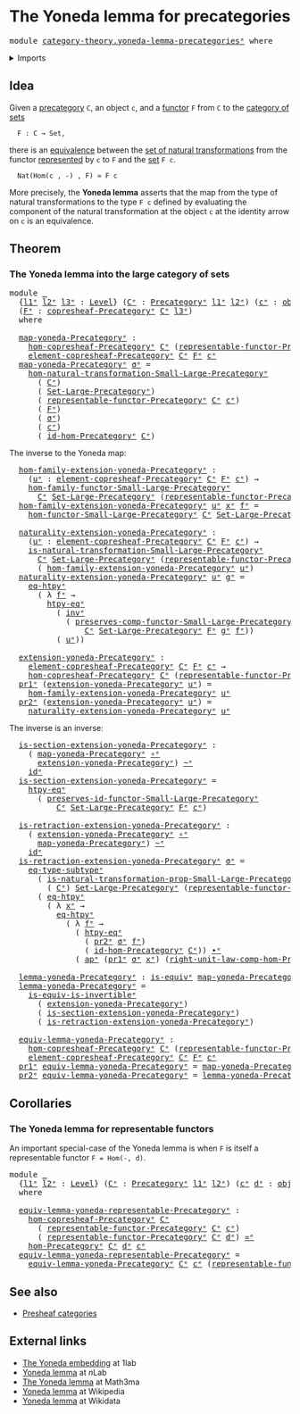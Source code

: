 # The Yoneda lemma for precategories

<pre class="Agda"><a id="47" class="Keyword">module</a> <a id="54" href="category-theory.yoneda-lemma-precategories%25E1%25B5%2589.html" class="Module">category-theory.yoneda-lemma-precategoriesᵉ</a> <a id="98" class="Keyword">where</a>
</pre>
<details><summary>Imports</summary>

<pre class="Agda"><a id="154" class="Keyword">open</a> <a id="159" class="Keyword">import</a> <a id="166" href="category-theory.copresheaf-categories%25E1%25B5%2589.html" class="Module">category-theory.copresheaf-categoriesᵉ</a>
<a id="205" class="Keyword">open</a> <a id="210" class="Keyword">import</a> <a id="217" href="category-theory.functors-from-small-to-large-precategories%25E1%25B5%2589.html" class="Module">category-theory.functors-from-small-to-large-precategoriesᵉ</a>
<a id="277" class="Keyword">open</a> <a id="282" class="Keyword">import</a> <a id="289" href="category-theory.natural-transformations-functors-from-small-to-large-precategories%25E1%25B5%2589.html" class="Module">category-theory.natural-transformations-functors-from-small-to-large-precategoriesᵉ</a>
<a id="373" class="Keyword">open</a> <a id="378" class="Keyword">import</a> <a id="385" href="category-theory.precategories%25E1%25B5%2589.html" class="Module">category-theory.precategoriesᵉ</a>
<a id="416" class="Keyword">open</a> <a id="421" class="Keyword">import</a> <a id="428" href="category-theory.representable-functors-precategories%25E1%25B5%2589.html" class="Module">category-theory.representable-functors-precategoriesᵉ</a>

<a id="483" class="Keyword">open</a> <a id="488" class="Keyword">import</a> <a id="495" href="foundation.action-on-identifications-functions%25E1%25B5%2589.html" class="Module">foundation.action-on-identifications-functionsᵉ</a>
<a id="543" class="Keyword">open</a> <a id="548" class="Keyword">import</a> <a id="555" href="foundation.category-of-sets%25E1%25B5%2589.html" class="Module">foundation.category-of-setsᵉ</a>
<a id="584" class="Keyword">open</a> <a id="589" class="Keyword">import</a> <a id="596" href="foundation.dependent-pair-types%25E1%25B5%2589.html" class="Module">foundation.dependent-pair-typesᵉ</a>
<a id="629" class="Keyword">open</a> <a id="634" class="Keyword">import</a> <a id="641" href="foundation.equivalences%25E1%25B5%2589.html" class="Module">foundation.equivalencesᵉ</a>
<a id="666" class="Keyword">open</a> <a id="671" class="Keyword">import</a> <a id="678" href="foundation.function-extensionality%25E1%25B5%2589.html" class="Module">foundation.function-extensionalityᵉ</a>
<a id="714" class="Keyword">open</a> <a id="719" class="Keyword">import</a> <a id="726" href="foundation.function-types%25E1%25B5%2589.html" class="Module">foundation.function-typesᵉ</a>
<a id="753" class="Keyword">open</a> <a id="758" class="Keyword">import</a> <a id="765" href="foundation.homotopies%25E1%25B5%2589.html" class="Module">foundation.homotopiesᵉ</a>
<a id="788" class="Keyword">open</a> <a id="793" class="Keyword">import</a> <a id="800" href="foundation.identity-types%25E1%25B5%2589.html" class="Module">foundation.identity-typesᵉ</a>
<a id="827" class="Keyword">open</a> <a id="832" class="Keyword">import</a> <a id="839" href="foundation.subtypes%25E1%25B5%2589.html" class="Module">foundation.subtypesᵉ</a>
<a id="860" class="Keyword">open</a> <a id="865" class="Keyword">import</a> <a id="872" href="foundation.universe-levels%25E1%25B5%2589.html" class="Module">foundation.universe-levelsᵉ</a>
</pre>
</details>

## Idea

Given a [precategory](category-theory.precategories.md) `C`, an object `c`, and
a [functor](category-theory.functors-precategories.md) `F` from `C` to the
[category of sets](foundation.category-of-sets.md)

```text
  F : C → Set,
```

there is an [equivalence](foundation-core.equivalences.md) between the
[set of natural transformations](category-theory.natural-transformations-functors-precategories.md)
from the functor
[represented](category-theory.representable-functors-precategories.md) by `c` to
`F` and the [set](foundation-core.sets.md) `F c`.

```text
  Nat(Hom(c , -) , F) ≃ F c
```

More precisely, the **Yoneda lemma** asserts that the map from the type of
natural transformations to the type `F c` defined by evaluating the component of
the natural transformation at the object `c` at the identity arrow on `c` is an
equivalence.

## Theorem

### The Yoneda lemma into the large category of sets

<pre class="Agda"><a id="1846" class="Keyword">module</a> <a id="1853" href="category-theory.yoneda-lemma-precategories%25E1%25B5%2589.html#1853" class="Module">_</a>
  <a id="1857" class="Symbol">{</a><a id="1858" href="category-theory.yoneda-lemma-precategories%25E1%25B5%2589.html#1858" class="Bound">l1ᵉ</a> <a id="1862" href="category-theory.yoneda-lemma-precategories%25E1%25B5%2589.html#1862" class="Bound">l2ᵉ</a> <a id="1866" href="category-theory.yoneda-lemma-precategories%25E1%25B5%2589.html#1866" class="Bound">l3ᵉ</a> <a id="1870" class="Symbol">:</a> <a id="1872" href="Agda.Primitive.html#742" class="Postulate">Level</a><a id="1877" class="Symbol">}</a> <a id="1879" class="Symbol">(</a><a id="1880" href="category-theory.yoneda-lemma-precategories%25E1%25B5%2589.html#1880" class="Bound">Cᵉ</a> <a id="1883" class="Symbol">:</a> <a id="1885" href="category-theory.precategories%25E1%25B5%2589.html#3370" class="Function">Precategoryᵉ</a> <a id="1898" href="category-theory.yoneda-lemma-precategories%25E1%25B5%2589.html#1858" class="Bound">l1ᵉ</a> <a id="1902" href="category-theory.yoneda-lemma-precategories%25E1%25B5%2589.html#1862" class="Bound">l2ᵉ</a><a id="1905" class="Symbol">)</a> <a id="1907" class="Symbol">(</a><a id="1908" href="category-theory.yoneda-lemma-precategories%25E1%25B5%2589.html#1908" class="Bound">cᵉ</a> <a id="1911" class="Symbol">:</a> <a id="1913" href="category-theory.precategories%25E1%25B5%2589.html#4836" class="Function">obj-Precategoryᵉ</a> <a id="1930" href="category-theory.yoneda-lemma-precategories%25E1%25B5%2589.html#1880" class="Bound">Cᵉ</a><a id="1932" class="Symbol">)</a>
  <a id="1936" class="Symbol">(</a><a id="1937" href="category-theory.yoneda-lemma-precategories%25E1%25B5%2589.html#1937" class="Bound">Fᵉ</a> <a id="1940" class="Symbol">:</a> <a id="1942" href="category-theory.copresheaf-categories%25E1%25B5%2589.html#3314" class="Function">copresheaf-Precategoryᵉ</a> <a id="1966" href="category-theory.yoneda-lemma-precategories%25E1%25B5%2589.html#1880" class="Bound">Cᵉ</a> <a id="1969" href="category-theory.yoneda-lemma-precategories%25E1%25B5%2589.html#1866" class="Bound">l3ᵉ</a><a id="1972" class="Symbol">)</a>
  <a id="1976" class="Keyword">where</a>

  <a id="1985" href="category-theory.yoneda-lemma-precategories%25E1%25B5%2589.html#1985" class="Function">map-yoneda-Precategoryᵉ</a> <a id="2009" class="Symbol">:</a>
    <a id="2015" href="category-theory.copresheaf-categories%25E1%25B5%2589.html#5383" class="Function">hom-copresheaf-Precategoryᵉ</a> <a id="2043" href="category-theory.yoneda-lemma-precategories%25E1%25B5%2589.html#1880" class="Bound">Cᵉ</a> <a id="2046" class="Symbol">(</a><a id="2047" href="category-theory.representable-functors-precategories%25E1%25B5%2589.html#2738" class="Function">representable-functor-Precategoryᵉ</a> <a id="2082" href="category-theory.yoneda-lemma-precategories%25E1%25B5%2589.html#1880" class="Bound">Cᵉ</a> <a id="2085" href="category-theory.yoneda-lemma-precategories%25E1%25B5%2589.html#1908" class="Bound">cᵉ</a><a id="2087" class="Symbol">)</a> <a id="2089" href="category-theory.yoneda-lemma-precategories%25E1%25B5%2589.html#1937" class="Bound">Fᵉ</a> <a id="2092" class="Symbol">→</a>
    <a id="2098" href="category-theory.copresheaf-categories%25E1%25B5%2589.html#3747" class="Function">element-copresheaf-Precategoryᵉ</a> <a id="2130" href="category-theory.yoneda-lemma-precategories%25E1%25B5%2589.html#1880" class="Bound">Cᵉ</a> <a id="2133" href="category-theory.yoneda-lemma-precategories%25E1%25B5%2589.html#1937" class="Bound">Fᵉ</a> <a id="2136" href="category-theory.yoneda-lemma-precategories%25E1%25B5%2589.html#1908" class="Bound">cᵉ</a>
  <a id="2141" href="category-theory.yoneda-lemma-precategories%25E1%25B5%2589.html#1985" class="Function">map-yoneda-Precategoryᵉ</a> <a id="2165" href="category-theory.yoneda-lemma-precategories%25E1%25B5%2589.html#2165" class="Bound">σᵉ</a> <a id="2168" class="Symbol">=</a>
    <a id="2174" href="category-theory.natural-transformations-functors-from-small-to-large-precategories%25E1%25B5%2589.html#2558" class="Function">hom-natural-transformation-Small-Large-Precategoryᵉ</a>
      <a id="2232" class="Symbol">(</a> <a id="2234" href="category-theory.yoneda-lemma-precategories%25E1%25B5%2589.html#1880" class="Bound">Cᵉ</a><a id="2236" class="Symbol">)</a>
      <a id="2244" class="Symbol">(</a> <a id="2246" href="foundation.category-of-sets%25E1%25B5%2589.html#2070" class="Function">Set-Large-Precategoryᵉ</a><a id="2268" class="Symbol">)</a>
      <a id="2276" class="Symbol">(</a> <a id="2278" href="category-theory.representable-functors-precategories%25E1%25B5%2589.html#2738" class="Function">representable-functor-Precategoryᵉ</a> <a id="2313" href="category-theory.yoneda-lemma-precategories%25E1%25B5%2589.html#1880" class="Bound">Cᵉ</a> <a id="2316" href="category-theory.yoneda-lemma-precategories%25E1%25B5%2589.html#1908" class="Bound">cᵉ</a><a id="2318" class="Symbol">)</a>
      <a id="2326" class="Symbol">(</a> <a id="2328" href="category-theory.yoneda-lemma-precategories%25E1%25B5%2589.html#1937" class="Bound">Fᵉ</a><a id="2330" class="Symbol">)</a>
      <a id="2338" class="Symbol">(</a> <a id="2340" href="category-theory.yoneda-lemma-precategories%25E1%25B5%2589.html#2165" class="Bound">σᵉ</a><a id="2342" class="Symbol">)</a>
      <a id="2350" class="Symbol">(</a> <a id="2352" href="category-theory.yoneda-lemma-precategories%25E1%25B5%2589.html#1908" class="Bound">cᵉ</a><a id="2354" class="Symbol">)</a>
      <a id="2362" class="Symbol">(</a> <a id="2364" href="category-theory.precategories%25E1%25B5%2589.html#7302" class="Function">id-hom-Precategoryᵉ</a> <a id="2384" href="category-theory.yoneda-lemma-precategories%25E1%25B5%2589.html#1880" class="Bound">Cᵉ</a><a id="2386" class="Symbol">)</a>
</pre>
The inverse to the Yoneda map:

<pre class="Agda">  <a id="2435" href="category-theory.yoneda-lemma-precategories%25E1%25B5%2589.html#2435" class="Function">hom-family-extension-yoneda-Precategoryᵉ</a> <a id="2476" class="Symbol">:</a>
    <a id="2482" class="Symbol">(</a><a id="2483" href="category-theory.yoneda-lemma-precategories%25E1%25B5%2589.html#2483" class="Bound">uᵉ</a> <a id="2486" class="Symbol">:</a> <a id="2488" href="category-theory.copresheaf-categories%25E1%25B5%2589.html#3747" class="Function">element-copresheaf-Precategoryᵉ</a> <a id="2520" href="category-theory.yoneda-lemma-precategories%25E1%25B5%2589.html#1880" class="Bound">Cᵉ</a> <a id="2523" href="category-theory.yoneda-lemma-precategories%25E1%25B5%2589.html#1937" class="Bound">Fᵉ</a> <a id="2526" href="category-theory.yoneda-lemma-precategories%25E1%25B5%2589.html#1908" class="Bound">cᵉ</a><a id="2528" class="Symbol">)</a> <a id="2530" class="Symbol">→</a>
    <a id="2536" href="category-theory.natural-transformations-functors-from-small-to-large-precategories%25E1%25B5%2589.html#1607" class="Function">hom-family-functor-Small-Large-Precategoryᵉ</a>
      <a id="2586" href="category-theory.yoneda-lemma-precategories%25E1%25B5%2589.html#1880" class="Bound">Cᵉ</a> <a id="2589" href="foundation.category-of-sets%25E1%25B5%2589.html#2070" class="Function">Set-Large-Precategoryᵉ</a> <a id="2612" class="Symbol">(</a><a id="2613" href="category-theory.representable-functors-precategories%25E1%25B5%2589.html#2738" class="Function">representable-functor-Precategoryᵉ</a> <a id="2648" href="category-theory.yoneda-lemma-precategories%25E1%25B5%2589.html#1880" class="Bound">Cᵉ</a> <a id="2651" href="category-theory.yoneda-lemma-precategories%25E1%25B5%2589.html#1908" class="Bound">cᵉ</a><a id="2653" class="Symbol">)</a> <a id="2655" href="category-theory.yoneda-lemma-precategories%25E1%25B5%2589.html#1937" class="Bound">Fᵉ</a>
  <a id="2660" href="category-theory.yoneda-lemma-precategories%25E1%25B5%2589.html#2435" class="Function">hom-family-extension-yoneda-Precategoryᵉ</a> <a id="2701" href="category-theory.yoneda-lemma-precategories%25E1%25B5%2589.html#2701" class="Bound">uᵉ</a> <a id="2704" href="category-theory.yoneda-lemma-precategories%25E1%25B5%2589.html#2704" class="Bound">xᵉ</a> <a id="2707" href="category-theory.yoneda-lemma-precategories%25E1%25B5%2589.html#2707" class="Bound">fᵉ</a> <a id="2710" class="Symbol">=</a>
    <a id="2716" href="category-theory.functors-from-small-to-large-precategories%25E1%25B5%2589.html#3678" class="Function">hom-functor-Small-Large-Precategoryᵉ</a> <a id="2753" href="category-theory.yoneda-lemma-precategories%25E1%25B5%2589.html#1880" class="Bound">Cᵉ</a> <a id="2756" href="foundation.category-of-sets%25E1%25B5%2589.html#2070" class="Function">Set-Large-Precategoryᵉ</a> <a id="2779" href="category-theory.yoneda-lemma-precategories%25E1%25B5%2589.html#1937" class="Bound">Fᵉ</a> <a id="2782" href="category-theory.yoneda-lemma-precategories%25E1%25B5%2589.html#2707" class="Bound">fᵉ</a> <a id="2785" href="category-theory.yoneda-lemma-precategories%25E1%25B5%2589.html#2701" class="Bound">uᵉ</a>

  <a id="2791" href="category-theory.yoneda-lemma-precategories%25E1%25B5%2589.html#2791" class="Function">naturality-extension-yoneda-Precategoryᵉ</a> <a id="2832" class="Symbol">:</a>
    <a id="2838" class="Symbol">(</a><a id="2839" href="category-theory.yoneda-lemma-precategories%25E1%25B5%2589.html#2839" class="Bound">uᵉ</a> <a id="2842" class="Symbol">:</a> <a id="2844" href="category-theory.copresheaf-categories%25E1%25B5%2589.html#3747" class="Function">element-copresheaf-Precategoryᵉ</a> <a id="2876" href="category-theory.yoneda-lemma-precategories%25E1%25B5%2589.html#1880" class="Bound">Cᵉ</a> <a id="2879" href="category-theory.yoneda-lemma-precategories%25E1%25B5%2589.html#1937" class="Bound">Fᵉ</a> <a id="2882" href="category-theory.yoneda-lemma-precategories%25E1%25B5%2589.html#1908" class="Bound">cᵉ</a><a id="2884" class="Symbol">)</a> <a id="2886" class="Symbol">→</a>
    <a id="2892" href="category-theory.natural-transformations-functors-from-small-to-large-precategories%25E1%25B5%2589.html#1887" class="Function">is-natural-transformation-Small-Large-Precategoryᵉ</a>
      <a id="2949" href="category-theory.yoneda-lemma-precategories%25E1%25B5%2589.html#1880" class="Bound">Cᵉ</a> <a id="2952" href="foundation.category-of-sets%25E1%25B5%2589.html#2070" class="Function">Set-Large-Precategoryᵉ</a> <a id="2975" class="Symbol">(</a><a id="2976" href="category-theory.representable-functors-precategories%25E1%25B5%2589.html#2738" class="Function">representable-functor-Precategoryᵉ</a> <a id="3011" href="category-theory.yoneda-lemma-precategories%25E1%25B5%2589.html#1880" class="Bound">Cᵉ</a> <a id="3014" href="category-theory.yoneda-lemma-precategories%25E1%25B5%2589.html#1908" class="Bound">cᵉ</a><a id="3016" class="Symbol">)</a> <a id="3018" href="category-theory.yoneda-lemma-precategories%25E1%25B5%2589.html#1937" class="Bound">Fᵉ</a>
      <a id="3027" class="Symbol">(</a> <a id="3029" href="category-theory.yoneda-lemma-precategories%25E1%25B5%2589.html#2435" class="Function">hom-family-extension-yoneda-Precategoryᵉ</a> <a id="3070" href="category-theory.yoneda-lemma-precategories%25E1%25B5%2589.html#2839" class="Bound">uᵉ</a><a id="3072" class="Symbol">)</a>
  <a id="3076" href="category-theory.yoneda-lemma-precategories%25E1%25B5%2589.html#2791" class="Function">naturality-extension-yoneda-Precategoryᵉ</a> <a id="3117" href="category-theory.yoneda-lemma-precategories%25E1%25B5%2589.html#3117" class="Bound">uᵉ</a> <a id="3120" href="category-theory.yoneda-lemma-precategories%25E1%25B5%2589.html#3120" class="Bound">gᵉ</a> <a id="3123" class="Symbol">=</a>
    <a id="3129" href="foundation.function-extensionality%25E1%25B5%2589.html#4062" class="Postulate">eq-htpyᵉ</a>
      <a id="3144" class="Symbol">(</a> <a id="3146" class="Symbol">λ</a> <a id="3148" href="category-theory.yoneda-lemma-precategories%25E1%25B5%2589.html#3148" class="Bound">fᵉ</a> <a id="3151" class="Symbol">→</a>
        <a id="3161" href="foundation.function-extensionality%25E1%25B5%2589.html#1919" class="Function">htpy-eqᵉ</a>
          <a id="3180" class="Symbol">(</a> <a id="3182" href="foundation-core.identity-types%25E1%25B5%2589.html#6276" class="Function">invᵉ</a>
            <a id="3199" class="Symbol">(</a> <a id="3201" href="category-theory.functors-from-small-to-large-precategories%25E1%25B5%2589.html#4511" class="Function">preserves-comp-functor-Small-Large-Precategoryᵉ</a>
                <a id="3265" href="category-theory.yoneda-lemma-precategories%25E1%25B5%2589.html#1880" class="Bound">Cᵉ</a> <a id="3268" href="foundation.category-of-sets%25E1%25B5%2589.html#2070" class="Function">Set-Large-Precategoryᵉ</a> <a id="3291" href="category-theory.yoneda-lemma-precategories%25E1%25B5%2589.html#1937" class="Bound">Fᵉ</a> <a id="3294" href="category-theory.yoneda-lemma-precategories%25E1%25B5%2589.html#3120" class="Bound">gᵉ</a> <a id="3297" href="category-theory.yoneda-lemma-precategories%25E1%25B5%2589.html#3148" class="Bound">fᵉ</a><a id="3299" class="Symbol">))</a>
          <a id="3312" class="Symbol">(</a> <a id="3314" href="category-theory.yoneda-lemma-precategories%25E1%25B5%2589.html#3117" class="Bound">uᵉ</a><a id="3316" class="Symbol">))</a>

  <a id="3322" href="category-theory.yoneda-lemma-precategories%25E1%25B5%2589.html#3322" class="Function">extension-yoneda-Precategoryᵉ</a> <a id="3352" class="Symbol">:</a>
    <a id="3358" href="category-theory.copresheaf-categories%25E1%25B5%2589.html#3747" class="Function">element-copresheaf-Precategoryᵉ</a> <a id="3390" href="category-theory.yoneda-lemma-precategories%25E1%25B5%2589.html#1880" class="Bound">Cᵉ</a> <a id="3393" href="category-theory.yoneda-lemma-precategories%25E1%25B5%2589.html#1937" class="Bound">Fᵉ</a> <a id="3396" href="category-theory.yoneda-lemma-precategories%25E1%25B5%2589.html#1908" class="Bound">cᵉ</a> <a id="3399" class="Symbol">→</a>
    <a id="3405" href="category-theory.copresheaf-categories%25E1%25B5%2589.html#5383" class="Function">hom-copresheaf-Precategoryᵉ</a> <a id="3433" href="category-theory.yoneda-lemma-precategories%25E1%25B5%2589.html#1880" class="Bound">Cᵉ</a> <a id="3436" class="Symbol">(</a><a id="3437" href="category-theory.representable-functors-precategories%25E1%25B5%2589.html#2738" class="Function">representable-functor-Precategoryᵉ</a> <a id="3472" href="category-theory.yoneda-lemma-precategories%25E1%25B5%2589.html#1880" class="Bound">Cᵉ</a> <a id="3475" href="category-theory.yoneda-lemma-precategories%25E1%25B5%2589.html#1908" class="Bound">cᵉ</a><a id="3477" class="Symbol">)</a> <a id="3479" href="category-theory.yoneda-lemma-precategories%25E1%25B5%2589.html#1937" class="Bound">Fᵉ</a>
  <a id="3484" href="foundation.dependent-pair-types%25E1%25B5%2589.html#697" class="Field">pr1ᵉ</a> <a id="3489" class="Symbol">(</a><a id="3490" href="category-theory.yoneda-lemma-precategories%25E1%25B5%2589.html#3322" class="Function">extension-yoneda-Precategoryᵉ</a> <a id="3520" href="category-theory.yoneda-lemma-precategories%25E1%25B5%2589.html#3520" class="Bound">uᵉ</a><a id="3522" class="Symbol">)</a> <a id="3524" class="Symbol">=</a>
    <a id="3530" href="category-theory.yoneda-lemma-precategories%25E1%25B5%2589.html#2435" class="Function">hom-family-extension-yoneda-Precategoryᵉ</a> <a id="3571" href="category-theory.yoneda-lemma-precategories%25E1%25B5%2589.html#3520" class="Bound">uᵉ</a>
  <a id="3576" href="foundation.dependent-pair-types%25E1%25B5%2589.html#711" class="Field">pr2ᵉ</a> <a id="3581" class="Symbol">(</a><a id="3582" href="category-theory.yoneda-lemma-precategories%25E1%25B5%2589.html#3322" class="Function">extension-yoneda-Precategoryᵉ</a> <a id="3612" href="category-theory.yoneda-lemma-precategories%25E1%25B5%2589.html#3612" class="Bound">uᵉ</a><a id="3614" class="Symbol">)</a> <a id="3616" class="Symbol">=</a>
    <a id="3622" href="category-theory.yoneda-lemma-precategories%25E1%25B5%2589.html#2791" class="Function">naturality-extension-yoneda-Precategoryᵉ</a> <a id="3663" href="category-theory.yoneda-lemma-precategories%25E1%25B5%2589.html#3612" class="Bound">uᵉ</a>
</pre>
The inverse is an inverse:

<pre class="Agda">  <a id="3709" href="category-theory.yoneda-lemma-precategories%25E1%25B5%2589.html#3709" class="Function">is-section-extension-yoneda-Precategoryᵉ</a> <a id="3750" class="Symbol">:</a>
    <a id="3756" class="Symbol">(</a> <a id="3758" href="category-theory.yoneda-lemma-precategories%25E1%25B5%2589.html#1985" class="Function">map-yoneda-Precategoryᵉ</a> <a id="3782" href="foundation-core.function-types%25E1%25B5%2589.html#476" class="Function Operator">∘ᵉ</a>
      <a id="3791" href="category-theory.yoneda-lemma-precategories%25E1%25B5%2589.html#3322" class="Function">extension-yoneda-Precategoryᵉ</a><a id="3820" class="Symbol">)</a> <a id="3822" href="foundation-core.homotopies%25E1%25B5%2589.html#2800" class="Function Operator">~ᵉ</a>
    <a id="3829" href="foundation-core.function-types%25E1%25B5%2589.html#309" class="Function">idᵉ</a>
  <a id="3835" href="category-theory.yoneda-lemma-precategories%25E1%25B5%2589.html#3709" class="Function">is-section-extension-yoneda-Precategoryᵉ</a> <a id="3876" class="Symbol">=</a>
    <a id="3882" href="foundation.function-extensionality%25E1%25B5%2589.html#1919" class="Function">htpy-eqᵉ</a>
      <a id="3897" class="Symbol">(</a> <a id="3899" href="category-theory.functors-from-small-to-large-precategories%25E1%25B5%2589.html#5105" class="Function">preserves-id-functor-Small-Large-Precategoryᵉ</a>
          <a id="3955" href="category-theory.yoneda-lemma-precategories%25E1%25B5%2589.html#1880" class="Bound">Cᵉ</a> <a id="3958" href="foundation.category-of-sets%25E1%25B5%2589.html#2070" class="Function">Set-Large-Precategoryᵉ</a> <a id="3981" href="category-theory.yoneda-lemma-precategories%25E1%25B5%2589.html#1937" class="Bound">Fᵉ</a> <a id="3984" href="category-theory.yoneda-lemma-precategories%25E1%25B5%2589.html#1908" class="Bound">cᵉ</a><a id="3986" class="Symbol">)</a>

  <a id="3991" href="category-theory.yoneda-lemma-precategories%25E1%25B5%2589.html#3991" class="Function">is-retraction-extension-yoneda-Precategoryᵉ</a> <a id="4035" class="Symbol">:</a>
    <a id="4041" class="Symbol">(</a> <a id="4043" href="category-theory.yoneda-lemma-precategories%25E1%25B5%2589.html#3322" class="Function">extension-yoneda-Precategoryᵉ</a> <a id="4073" href="foundation-core.function-types%25E1%25B5%2589.html#476" class="Function Operator">∘ᵉ</a>
      <a id="4082" href="category-theory.yoneda-lemma-precategories%25E1%25B5%2589.html#1985" class="Function">map-yoneda-Precategoryᵉ</a><a id="4105" class="Symbol">)</a> <a id="4107" href="foundation-core.homotopies%25E1%25B5%2589.html#2800" class="Function Operator">~ᵉ</a>
    <a id="4114" href="foundation-core.function-types%25E1%25B5%2589.html#309" class="Function">idᵉ</a>
  <a id="4120" href="category-theory.yoneda-lemma-precategories%25E1%25B5%2589.html#3991" class="Function">is-retraction-extension-yoneda-Precategoryᵉ</a> <a id="4164" href="category-theory.yoneda-lemma-precategories%25E1%25B5%2589.html#4164" class="Bound">σᵉ</a> <a id="4167" class="Symbol">=</a>
    <a id="4173" href="foundation-core.subtypes%25E1%25B5%2589.html#4286" class="Function">eq-type-subtypeᵉ</a>
      <a id="4196" class="Symbol">(</a> <a id="4198" href="category-theory.natural-transformations-functors-from-small-to-large-precategories%25E1%25B5%2589.html#5681" class="Function">is-natural-transformation-prop-Small-Large-Precategoryᵉ</a>
        <a id="4262" class="Symbol">(</a> <a id="4264" href="category-theory.yoneda-lemma-precategories%25E1%25B5%2589.html#1880" class="Bound">Cᵉ</a><a id="4266" class="Symbol">)</a> <a id="4268" href="foundation.category-of-sets%25E1%25B5%2589.html#2070" class="Function">Set-Large-Precategoryᵉ</a> <a id="4291" class="Symbol">(</a><a id="4292" href="category-theory.representable-functors-precategories%25E1%25B5%2589.html#2738" class="Function">representable-functor-Precategoryᵉ</a> <a id="4327" href="category-theory.yoneda-lemma-precategories%25E1%25B5%2589.html#1880" class="Bound">Cᵉ</a> <a id="4330" href="category-theory.yoneda-lemma-precategories%25E1%25B5%2589.html#1908" class="Bound">cᵉ</a><a id="4332" class="Symbol">)</a> <a id="4334" href="category-theory.yoneda-lemma-precategories%25E1%25B5%2589.html#1937" class="Bound">Fᵉ</a><a id="4336" class="Symbol">)</a>
      <a id="4344" class="Symbol">(</a> <a id="4346" href="foundation.function-extensionality%25E1%25B5%2589.html#4062" class="Postulate">eq-htpyᵉ</a>
        <a id="4363" class="Symbol">(</a> <a id="4365" class="Symbol">λ</a> <a id="4367" href="category-theory.yoneda-lemma-precategories%25E1%25B5%2589.html#4367" class="Bound">xᵉ</a> <a id="4370" class="Symbol">→</a>
          <a id="4382" href="foundation.function-extensionality%25E1%25B5%2589.html#4062" class="Postulate">eq-htpyᵉ</a>
            <a id="4403" class="Symbol">(</a> <a id="4405" class="Symbol">λ</a> <a id="4407" href="category-theory.yoneda-lemma-precategories%25E1%25B5%2589.html#4407" class="Bound">fᵉ</a> <a id="4410" class="Symbol">→</a>
              <a id="4426" class="Symbol">(</a> <a id="4428" href="foundation.function-extensionality%25E1%25B5%2589.html#1919" class="Function">htpy-eqᵉ</a>
                <a id="4453" class="Symbol">(</a> <a id="4455" href="foundation.dependent-pair-types%25E1%25B5%2589.html#711" class="Field">pr2ᵉ</a> <a id="4460" href="category-theory.yoneda-lemma-precategories%25E1%25B5%2589.html#4164" class="Bound">σᵉ</a> <a id="4463" href="category-theory.yoneda-lemma-precategories%25E1%25B5%2589.html#4407" class="Bound">fᵉ</a><a id="4465" class="Symbol">)</a>
                <a id="4483" class="Symbol">(</a> <a id="4485" href="category-theory.precategories%25E1%25B5%2589.html#7302" class="Function">id-hom-Precategoryᵉ</a> <a id="4505" href="category-theory.yoneda-lemma-precategories%25E1%25B5%2589.html#1880" class="Bound">Cᵉ</a><a id="4507" class="Symbol">))</a> <a id="4510" href="foundation-core.identity-types%25E1%25B5%2589.html#5906" class="Function Operator">∙ᵉ</a>
              <a id="4527" class="Symbol">(</a> <a id="4529" href="foundation.action-on-identifications-functions%25E1%25B5%2589.html#735" class="Function">apᵉ</a> <a id="4533" class="Symbol">(</a><a id="4534" href="foundation.dependent-pair-types%25E1%25B5%2589.html#697" class="Field">pr1ᵉ</a> <a id="4539" href="category-theory.yoneda-lemma-precategories%25E1%25B5%2589.html#4164" class="Bound">σᵉ</a> <a id="4542" href="category-theory.yoneda-lemma-precategories%25E1%25B5%2589.html#4367" class="Bound">xᵉ</a><a id="4544" class="Symbol">)</a> <a id="4546" class="Symbol">(</a><a id="4547" href="category-theory.precategories%25E1%25B5%2589.html#7718" class="Function">right-unit-law-comp-hom-Precategoryᵉ</a> <a id="4584" href="category-theory.yoneda-lemma-precategories%25E1%25B5%2589.html#1880" class="Bound">Cᵉ</a> <a id="4587" href="category-theory.yoneda-lemma-precategories%25E1%25B5%2589.html#4407" class="Bound">fᵉ</a><a id="4589" class="Symbol">)))))</a>

  <a id="4598" href="category-theory.yoneda-lemma-precategories%25E1%25B5%2589.html#4598" class="Function">lemma-yoneda-Precategoryᵉ</a> <a id="4624" class="Symbol">:</a> <a id="4626" href="foundation-core.equivalences%25E1%25B5%2589.html#1553" class="Function">is-equivᵉ</a> <a id="4636" href="category-theory.yoneda-lemma-precategories%25E1%25B5%2589.html#1985" class="Function">map-yoneda-Precategoryᵉ</a>
  <a id="4662" href="category-theory.yoneda-lemma-precategories%25E1%25B5%2589.html#4598" class="Function">lemma-yoneda-Precategoryᵉ</a> <a id="4688" class="Symbol">=</a>
    <a id="4694" href="foundation-core.equivalences%25E1%25B5%2589.html#5107" class="Function">is-equiv-is-invertibleᵉ</a>
      <a id="4724" class="Symbol">(</a> <a id="4726" href="category-theory.yoneda-lemma-precategories%25E1%25B5%2589.html#3322" class="Function">extension-yoneda-Precategoryᵉ</a><a id="4755" class="Symbol">)</a>
      <a id="4763" class="Symbol">(</a> <a id="4765" href="category-theory.yoneda-lemma-precategories%25E1%25B5%2589.html#3709" class="Function">is-section-extension-yoneda-Precategoryᵉ</a><a id="4805" class="Symbol">)</a>
      <a id="4813" class="Symbol">(</a> <a id="4815" href="category-theory.yoneda-lemma-precategories%25E1%25B5%2589.html#3991" class="Function">is-retraction-extension-yoneda-Precategoryᵉ</a><a id="4858" class="Symbol">)</a>

  <a id="4863" href="category-theory.yoneda-lemma-precategories%25E1%25B5%2589.html#4863" class="Function">equiv-lemma-yoneda-Precategoryᵉ</a> <a id="4895" class="Symbol">:</a>
    <a id="4901" href="category-theory.copresheaf-categories%25E1%25B5%2589.html#5383" class="Function">hom-copresheaf-Precategoryᵉ</a> <a id="4929" href="category-theory.yoneda-lemma-precategories%25E1%25B5%2589.html#1880" class="Bound">Cᵉ</a> <a id="4932" class="Symbol">(</a><a id="4933" href="category-theory.representable-functors-precategories%25E1%25B5%2589.html#2738" class="Function">representable-functor-Precategoryᵉ</a> <a id="4968" href="category-theory.yoneda-lemma-precategories%25E1%25B5%2589.html#1880" class="Bound">Cᵉ</a> <a id="4971" href="category-theory.yoneda-lemma-precategories%25E1%25B5%2589.html#1908" class="Bound">cᵉ</a><a id="4973" class="Symbol">)</a> <a id="4975" href="category-theory.yoneda-lemma-precategories%25E1%25B5%2589.html#1937" class="Bound">Fᵉ</a> <a id="4978" href="foundation-core.equivalences%25E1%25B5%2589.html#2662" class="Function Operator">≃ᵉ</a>
    <a id="4985" href="category-theory.copresheaf-categories%25E1%25B5%2589.html#3747" class="Function">element-copresheaf-Precategoryᵉ</a> <a id="5017" href="category-theory.yoneda-lemma-precategories%25E1%25B5%2589.html#1880" class="Bound">Cᵉ</a> <a id="5020" href="category-theory.yoneda-lemma-precategories%25E1%25B5%2589.html#1937" class="Bound">Fᵉ</a> <a id="5023" href="category-theory.yoneda-lemma-precategories%25E1%25B5%2589.html#1908" class="Bound">cᵉ</a>
  <a id="5028" href="foundation.dependent-pair-types%25E1%25B5%2589.html#697" class="Field">pr1ᵉ</a> <a id="5033" href="category-theory.yoneda-lemma-precategories%25E1%25B5%2589.html#4863" class="Function">equiv-lemma-yoneda-Precategoryᵉ</a> <a id="5065" class="Symbol">=</a> <a id="5067" href="category-theory.yoneda-lemma-precategories%25E1%25B5%2589.html#1985" class="Function">map-yoneda-Precategoryᵉ</a>
  <a id="5093" href="foundation.dependent-pair-types%25E1%25B5%2589.html#711" class="Field">pr2ᵉ</a> <a id="5098" href="category-theory.yoneda-lemma-precategories%25E1%25B5%2589.html#4863" class="Function">equiv-lemma-yoneda-Precategoryᵉ</a> <a id="5130" class="Symbol">=</a> <a id="5132" href="category-theory.yoneda-lemma-precategories%25E1%25B5%2589.html#4598" class="Function">lemma-yoneda-Precategoryᵉ</a>
</pre>
## Corollaries

### The Yoneda lemma for representable functors

An important special-case of the Yoneda lemma is when `F` is itself a
representable functor `F = Hom(-, d)`.

<pre class="Agda"><a id="5346" class="Keyword">module</a> <a id="5353" href="category-theory.yoneda-lemma-precategories%25E1%25B5%2589.html#5353" class="Module">_</a>
  <a id="5357" class="Symbol">{</a><a id="5358" href="category-theory.yoneda-lemma-precategories%25E1%25B5%2589.html#5358" class="Bound">l1ᵉ</a> <a id="5362" href="category-theory.yoneda-lemma-precategories%25E1%25B5%2589.html#5362" class="Bound">l2ᵉ</a> <a id="5366" class="Symbol">:</a> <a id="5368" href="Agda.Primitive.html#742" class="Postulate">Level</a><a id="5373" class="Symbol">}</a> <a id="5375" class="Symbol">(</a><a id="5376" href="category-theory.yoneda-lemma-precategories%25E1%25B5%2589.html#5376" class="Bound">Cᵉ</a> <a id="5379" class="Symbol">:</a> <a id="5381" href="category-theory.precategories%25E1%25B5%2589.html#3370" class="Function">Precategoryᵉ</a> <a id="5394" href="category-theory.yoneda-lemma-precategories%25E1%25B5%2589.html#5358" class="Bound">l1ᵉ</a> <a id="5398" href="category-theory.yoneda-lemma-precategories%25E1%25B5%2589.html#5362" class="Bound">l2ᵉ</a><a id="5401" class="Symbol">)</a> <a id="5403" class="Symbol">(</a><a id="5404" href="category-theory.yoneda-lemma-precategories%25E1%25B5%2589.html#5404" class="Bound">cᵉ</a> <a id="5407" href="category-theory.yoneda-lemma-precategories%25E1%25B5%2589.html#5407" class="Bound">dᵉ</a> <a id="5410" class="Symbol">:</a> <a id="5412" href="category-theory.precategories%25E1%25B5%2589.html#4836" class="Function">obj-Precategoryᵉ</a> <a id="5429" href="category-theory.yoneda-lemma-precategories%25E1%25B5%2589.html#5376" class="Bound">Cᵉ</a><a id="5431" class="Symbol">)</a>
  <a id="5435" class="Keyword">where</a>

  <a id="5444" href="category-theory.yoneda-lemma-precategories%25E1%25B5%2589.html#5444" class="Function">equiv-lemma-yoneda-representable-Precategoryᵉ</a> <a id="5490" class="Symbol">:</a>
    <a id="5496" href="category-theory.copresheaf-categories%25E1%25B5%2589.html#5383" class="Function">hom-copresheaf-Precategoryᵉ</a> <a id="5524" href="category-theory.yoneda-lemma-precategories%25E1%25B5%2589.html#5376" class="Bound">Cᵉ</a>
      <a id="5533" class="Symbol">(</a> <a id="5535" href="category-theory.representable-functors-precategories%25E1%25B5%2589.html#2738" class="Function">representable-functor-Precategoryᵉ</a> <a id="5570" href="category-theory.yoneda-lemma-precategories%25E1%25B5%2589.html#5376" class="Bound">Cᵉ</a> <a id="5573" href="category-theory.yoneda-lemma-precategories%25E1%25B5%2589.html#5404" class="Bound">cᵉ</a><a id="5575" class="Symbol">)</a>
      <a id="5583" class="Symbol">(</a> <a id="5585" href="category-theory.representable-functors-precategories%25E1%25B5%2589.html#2738" class="Function">representable-functor-Precategoryᵉ</a> <a id="5620" href="category-theory.yoneda-lemma-precategories%25E1%25B5%2589.html#5376" class="Bound">Cᵉ</a> <a id="5623" href="category-theory.yoneda-lemma-precategories%25E1%25B5%2589.html#5407" class="Bound">dᵉ</a><a id="5625" class="Symbol">)</a> <a id="5627" href="foundation-core.equivalences%25E1%25B5%2589.html#2662" class="Function Operator">≃ᵉ</a>
    <a id="5634" href="category-theory.precategories%25E1%25B5%2589.html#4999" class="Function">hom-Precategoryᵉ</a> <a id="5651" href="category-theory.yoneda-lemma-precategories%25E1%25B5%2589.html#5376" class="Bound">Cᵉ</a> <a id="5654" href="category-theory.yoneda-lemma-precategories%25E1%25B5%2589.html#5407" class="Bound">dᵉ</a> <a id="5657" href="category-theory.yoneda-lemma-precategories%25E1%25B5%2589.html#5404" class="Bound">cᵉ</a>
  <a id="5662" href="category-theory.yoneda-lemma-precategories%25E1%25B5%2589.html#5444" class="Function">equiv-lemma-yoneda-representable-Precategoryᵉ</a> <a id="5708" class="Symbol">=</a>
    <a id="5714" href="category-theory.yoneda-lemma-precategories%25E1%25B5%2589.html#4863" class="Function">equiv-lemma-yoneda-Precategoryᵉ</a> <a id="5746" href="category-theory.yoneda-lemma-precategories%25E1%25B5%2589.html#5376" class="Bound">Cᵉ</a> <a id="5749" href="category-theory.yoneda-lemma-precategories%25E1%25B5%2589.html#5404" class="Bound">cᵉ</a> <a id="5752" class="Symbol">(</a><a id="5753" href="category-theory.representable-functors-precategories%25E1%25B5%2589.html#2738" class="Function">representable-functor-Precategoryᵉ</a> <a id="5788" href="category-theory.yoneda-lemma-precategories%25E1%25B5%2589.html#5376" class="Bound">Cᵉ</a> <a id="5791" href="category-theory.yoneda-lemma-precategories%25E1%25B5%2589.html#5407" class="Bound">dᵉ</a><a id="5793" class="Symbol">)</a>
</pre>
## See also

- [Presheaf categories](category-theory.presheaf-categories.md)

## External links

- [The Yoneda embedding](https://1lab.dev/Cat.Functor.Hom.html#the-yoneda-embedding)
  at 1lab
- [Yoneda lemma](https://ncatlab.org/nlab/show/Yoneda+lemma) at $n$Lab
- [The Yoneda lemma](https://www.math3ma.com/blog/the-yoneda-lemma) at Math3ma
- [Yoneda lemma](https://en.wikipedia.org/wiki/Yoneda_lemma) at Wikipedia
- [Yoneda lemma](https://www.wikidata.org/wiki/Q320577) at Wikidata